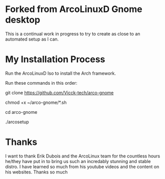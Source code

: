 # Forked from ArcoLinuxD Gnome desktop

This is a continual work in progress to try to create as close to an automated setup as I can.

# My Installation Process

Run the ArcoLinuxD Iso to install the Arch framework.

Run these commands in this order:


git clone https://github.com/Vicck-tech/arco-gnome

chmod +x ~/arco-gnome/*.sh 

cd arco-gnome

./arcosetup


# Thanks

I want to thank Erik Dubois and the ArcoLinux team for the countless hours he/they have put in to bring us such an incredably stunning and stable distro. I have learned so much from his youtube videos and the content on his websites. Thanks so much
